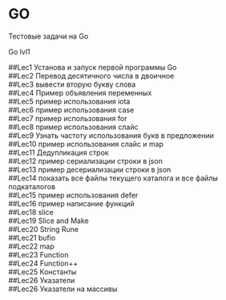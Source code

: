 # GO

Тестовые задачи на Go

Go lvl1 

##Lec1 Установа и запуск первой программы Go  
##Lec2 Перевод десятичного числа в двоичное  
##Lec3 вывести вторую букву слова  
##Lec4 Пример объявления переменных  
##Lec5 пример использования iota  
##Lec6 пример использования case  
##Lec7 пример использования for  
##Lec8 пример использования слайс  
##Lec9 Узнать частоту использования букв в предложении  
##Lec10 пример использования слайс и map  
##Lec11 Дедупликация строк  
##Lec12 пример сериализации строки в json  
##Lec13 пример десериализации строки в json  
##Lec14 показать все файлы текущего каталога и все файлы подкаталогов  
##Lec15 пример использования defer  
##Lec16 пример написание функций  
##Lec18 slice  
##Lec19 Slice and Make  
##Lec20 String Rune  
##Lec21 bufio  
##Lec22 map  
##Lec23 Function  
##Lec24 Function++  
##Lec25 Константы  
##Lec26 Указатели  
##Lec26 Указатели на массивы  
  
